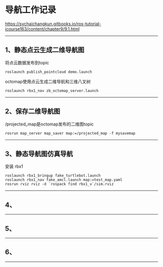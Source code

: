 # 导航工作记录

https://sychaichangkun.gitbooks.io/ros-tutorial-icourse163/content/chapter9/9.1.html

---

## 1、静态点云生成二维导航图

将点云数据发布到topic

```
roslaunch publish_pointcloud demo.launch
```

octomap使用点云生成二维导航和三维八叉树
```
roslaunch rbx1_nav zb_octomap_server.launch
````


---


## 2、保存二维导航图

/projected_map是octomap发布的二维图topic

```
rosrun map_server map_saver map:=/projected_map -f mysavemap
```

---

## 3、静态导航图仿真导航

安装
rbx1

```
roslaunch rbx1_bringup fake_turtlebot.launch
roslaunch rbx1_nav fake_amcl.launch map:=test_map.yaml
rosrun rviz rviz -d `rospack find rbx1_v`/sim.rviz
```

---

## 4、


---

## 5、


---

## 6、

---
